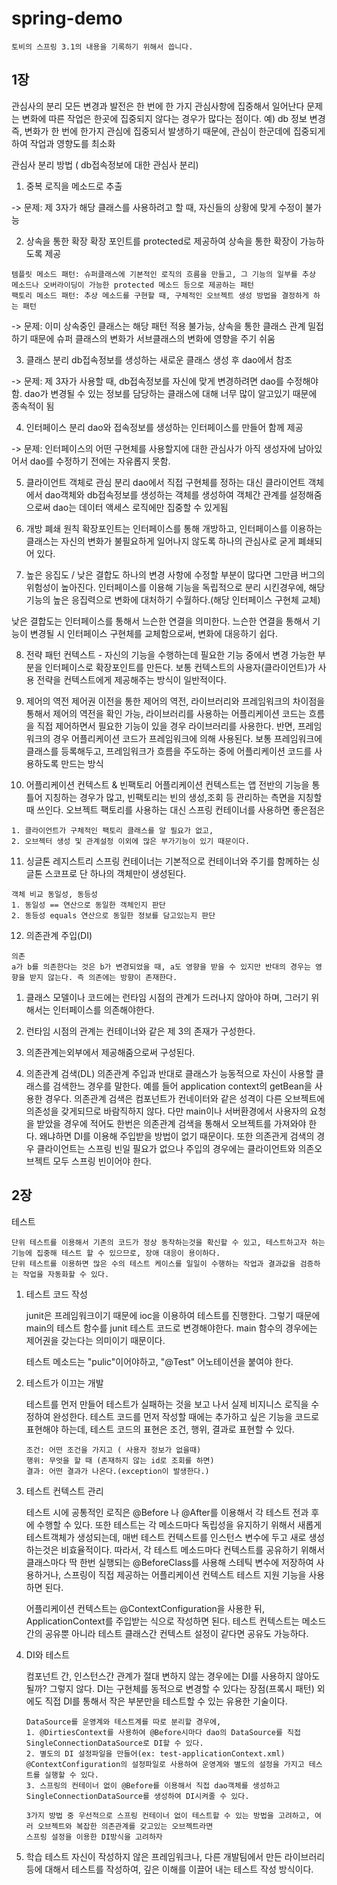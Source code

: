 # spring-demo
```$xslt
토비의 스프링 3.1의 내용을 기록하기 위해서 씁니다.
```

## 1장
관심사의 분리
모든 변경과 발전은 한 번에 한 가지 관심사항에 집중해서 일어난다
문제는 변화에 따른 작업은 한곳에 집중되지 않다는 경우가 많다는 점이다. 예) db 정보 변경
즉, 변화가 한 번에 한가지 관심에 집중되서 발생하기 때문에, 관심이 한군데에 집중되게 하여 작업과 영향도를 최소화

관심사 분리 방법 ( db접속정보에 대한 관심사 분리) 
1. 중복 로직을 메소드로 추출

-> 문제: 제 3자가 해당 클래스를 사용하려고 할 때, 자신들의 상황에 맞게 수정이 불가능

2. 상속을 통한 확장
확장 포인트를 protected로 제공하여 상속을 통한 확장이 가능하도록 제공
```
템플릿 메소드 패턴: 슈퍼클래스에 기본적인 로직의 흐름을 만들고, 그 기능의 일부를 추상 메소드나 오버라이딩이 가능한 protected 메소드 등으로 제공하는 패턴
팩토리 메소드 패턴: 추상 메소드를 구현할 때, 구체적인 오브젝트 생성 방법을 결정하게 하는 패턴
```

-> 문제: 이미 상속중인 클래스는 해당 패턴 적용 불가능, 상속을 통한 클래스 관계 밀접하기 때문에 
슈퍼 클래스의 변화가 서브클래스의 변화에 영향을 주기 쉬움

3. 클래스 분리
db접속정보를 생성하는 새로운 클래스 생성 후 dao에서 참조

-> 문제: 제 3자가 사용할 때, db접속정보를 자신에 맞게 변경하려면 dao를 수정해야 함.
dao가 변경될 수 있는 정보를 담당하는 클래스에 대해 너무 많이 알고있기 때문에 종속적이 됨

4. 인터페이스 분리
dao와 접속정보를 생성하는 인터페이스를 만들어 함께 제공

-> 문제: 인터페이스의 어떤 구현체를 사용할지에 대한 관심사가 아직 생성자에 남아있어서 dao를 수정하기 전에는 자유롭지 못함.

5. 클라이언트 객체로 관심 분리
dao에서 직접 구현체를 정하는 대신 클라이언트 객체에서 dao객체와 db접속정보를 생성하는 객체를 생성하여 객체간 관계를 설정해줌으로써
dao는 데이터 액세스 로직에만 집중할 수 있게됨

6. 개방 폐쇄 원칙
확장포인트는 인터페이스를 통해 개방하고, 인터페이스를 이용하는 클래스는 자신의 변화가 불필요하게 일어나지 않도록 하나의 관심사로 굳게 폐쇄되어 있다.

7. 높은 응집도 / 낮은 결합도
하나의 변경 사항에 수정할 부분이 많다면 그만큼 버그의 위험성이 높아진다. 인터페이스를 이용해 기능을 독립적으로 분리 시킨경우에,
해당 기능의 높은 응집력으로 변화에 대처하기 수월하다.(해당 인터페이스 구현체 교체)

낮은 결합도는 인터페이스를 통해서 느슨한 연결을 의미한다. 느슨한 연결을 통해서 기능이 변경될 시 인터페이스 구현체를 교체함으로써, 
변화에 대응하기 쉽다.

8. 전략 패턴
컨텍스트 - 자신의 기능을 수행하는데 필요한 기능 중에서 변경 가능한 부분을 인터페이스로 확장포인트를 만든다.
보통 컨텍스트의 사용자(클라이언트)가 사용 전략을 컨텍스트에게 제공해주는 방식이 일반적이다.

9. 제어의 역전
제어권 이전을 통한 제어의 역전, 라이브러리와 프레임워크의 차이점을 통해서 제어의 역전을 확인 가능,
라이브러리를 사용하는 어플리케이션 코드는 흐름을 직접 제어하면서 필요한 기능이 있을 경우 라이브러리를 사용한다.
반면, 프레임워크의 경우 어플리케이션 코드가 프레임워크에 의해 사용된다. 보통 프레임워크에 클래스를 등록해두고,
프레임워크가 흐름을 주도하는 중에 어플리케이션 코드를 사용하도록 만드는 방식

10. 어플리케이션 컨텍스트 & 빈팩토리 
어플리케이션 컨텍스트는 앱 전반의 기능을 통틀어 지칭하는 경우가 많고, 빈팩토리는 빈의 생성,조회 등 관리하는 측면을 지칭할 때 쓰인다.
오브젝트 팩토리를 사용하는 대신 스프링 컨테이너를 사용하면 좋은점은 
```
1. 클라이언트가 구체적인 팩토리 클래스를 알 필요가 없고,
2. 오브젝터 생성 및 관계설정 이외에 많은 부가기능이 있기 때문이다.
```
 
11. 싱글톤 레지스트리 
스프링 컨테이너는 기본적으로 컨테이너와 주기를 함께하는 싱글톤 스코프로 단 하나의 객체만이 생성된다.    
```
객체 비교 동일성, 동등성
1. 동일성 == 연산으로 동일한 객체인지 판단
2. 동등성 equals 연산으로 동일한 정보를 담고있는지 판단
```
12. 의존관계 주입(DI)
```
의존
a가 b를 의존한다는 것은 b가 변경되었을 때, a도 영향을 받을 수 있지만 반대의 경우는 영향을 받지 않는다. 즉 의존에는 방향이 존재한다.
```
1. 클래스 모델이나 코드에는 런타임 시점의 관계가 드러나지 않아야 하며, 그러기 위해서는 인터페이스를 의존해야한다.
2. 런타임 시점의 관계는 컨테이너와 같은 제 3의 존재가 구성한다.
3. 의존관계는외부에서 제공해줌으로써 구성된다.

13. 의존관계 검색(DL)
의존관계 주입과 반대로 클래스가 능동적으로 자신이 사용할 클래스를 검색한느 경우를 말한다. 예를 들어 application context의 getBean을 사용한 경우다.
의존관계 검색은 컴포넌트가 컨네이터와 같은 성격이 다른 오브젝트에 의존성을 갖게되므로 바람직하지 않다.
다만 main이나 서버환경에서 사용자의 요청을 받았을 경우에 적어도 한번은 의존관계 검색을 통해서 오브젝트를 가져와야 한다. 왜냐하면 DI를 이용해 주입받을 방법이 없기 때문이다.
또한 의존관게 검색의 경우 클라이언트는 스프링 빈일 필요가 없으나 주입의 경우에는 클라이언트와 의존오브젝트 모두 스프링 빈이어야 한다.

## 2장 
테스트
```
단위 테스트를 이용해서 기존의 코드가 정상 동작하는것을 확신할 수 있고, 테스트하고자 하는 기능에 집중해 테스트 할 수 있으므로, 장애 대응이 용이하다.
단위 테스트를 이용하면 많은 수의 테스트 케이스를 일일이 수행하는 작업과 결과값을 검증하는 작업을 자동화할 수 있다.
```

1. 테스트 코드 작성

    junit은 프레임워크이기 때문에 ioc을 이용하여 테스트를 진행한다. 그렇기 때문에 main의 테스트 함수를 junit 테스트 코드로 변경해야한다.
    main 함수의 경우에는 제어권을 갖는다는 의미이기 때문이다.
    
    테스트 메소드는 "pulic"이어야하고, "@Test" 어노테이션을 붙여야 한다.
    
2. 테스트가 이끄는 개발

   테스트를 먼저 만들어 테스트가 실패하는 것을 보고 나서 실제 비지니스 로직을 수정하여 완성한다.
   테스트 코드를 먼저 작성할 때에는 추가하고 싶은 기능을 코드로 표현해야 하는데,
   테스트 코드의 표현은 조건, 행위, 결과로 표현할 수 있다.
   ```
   조건: 어떤 조건을 가지고 ( 사용자 정보가 없을때)
   행위: 무엇을 할 때 (존재하지 않는 id로 조회를 하면)
   결과: 어떤 결과가 나온다.(exception이 발생한다.)
   ```
   
3. 테스트 컨텍스트 관리

    테스트 시에 공통적인 로직은 @Before 나 @After를 이용해서 각 테스트 전과 후에 수행할 수 있다.
    또한 테스트는 각 메소드마다 독립성을 유지하기 위해서 새롭게 테스트객체가 생성되는데, 매번 테스트 컨텍스트를 인스턴스 변수에 두고 새로 생성하는것은 비효율적이다.
    따라서, 각 테스트 메소드마다 컨텍스트를 공유하기 위해서 클래스마다 딱 한번 실행되는 @BeforeClass를 사용해 스테틱 변수에 저장하여 사용하거나, 스프링이 직접 제공하는
    어플리케이션 컨텍스트 테스트 지원 기능을 사용하면 된다.
    
    어플리케이션 컨텍스트는 @ContextConfiguration을 사용한 뒤, ApplicationContext를 주입받는 식으로 작성하면 된다.
    테스트 컨텍스트는 메소드간의 공유뿐 아니라 테스트 클래스간 컨텍스트 설정이 같다면 공유도 가능하다.
    
4. DI와 테스트
    
    컴포넌트 간, 인스턴스간 관계가 절대 변하지 않는 경우에는 DI를 사용하지 않아도 될까? 그렇지 않다.
    DI는 구현체를 동적으로 변경할 수 있다는 장점(프록시 패턴) 외에도 직접 DI를 통해서 작은 부분만을 테스트할 수 있는 유용한 기술이다.
    ```
    DataSource를 운영계와 테스트계를 따로 분리할 경우에,
    1. @DirtiesContext를 사용하여 @Before시마다 dao의 DataSource를 직접 SingleConnectionDataSource로 DI할 수 있다.
    2. 별도의 DI 설정파일을 만들어(ex: test-applicationContext.xml) @ContextConfiguration의 설정파일로 사용하여 운영계와 별도의 설정을 가지고 테스트를 실행할 수 있다.
    3. 스프링의 컨테이너 없이 @Before를 이용해서 직접 dao객체를 생성하고 SingleConnectionDataSource를 생성하여 DI시켜줄 수 있다.
   
   3가지 방법 중 우선적으로 스프링 컨테이너 없이 테스트할 수 있는 방법을 고려하고, 여러 오브젝트와 복잡한 의존관계를 갖고있는 오브젝트라면
   스프링 설정을 이용한 DI방식을 고려하자 
    ```
5. 학습 테스트
    자신이 작성하지 않은 프레임워크나, 다른 개발팀에서 만든 라이브러리 등에 대해서 테스트를 작성하여, 깊은 이해를 이끌어 내는 테스트 작성 방식이다.
    
     
    
 
